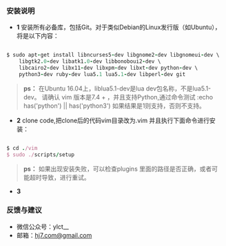 ### 安装说明

- **1** 安装所有必备库，包括Git。对于类似Debian的Linux发行版（如Ubuntu），将是以下内容：
```ruby 

$ sudo apt-get install libncurses5-dev libgnome2-dev libgnomeui-dev \
    libgtk2.0-dev libatk1.0-dev libbonoboui2-dev \
    libcairo2-dev libx11-dev libxpm-dev libxt-dev python-dev \
    python3-dev ruby-dev lua5.1 lua5.1-dev libperl-dev git

```
>**ps：** 在Ubuntu 16.04上，liblua5.1-dev是lua dev包名称，不是lua5.1-dev。
请确认 vim 版本是7.4 + ，并且支持Python,通过命令测试 :echo has('python') || has('python3')
如果结果是1则支持，否则不支持。

- **2** clone code,把clone后的代码vim目录改为.vim 并且执行下面命令进行安装：
 
```ruby

$ cd ./vim
$ sudo ./scripts/setup

```
>**ps：** 如果出现安装失败，可以检查plugins 里面的路径是否正确，或者可能超时导致，进行重试。

- **3**

### 反馈与建议
- 微信公众号：ylct__
- 邮箱：<hj7.com@gmail.com>
